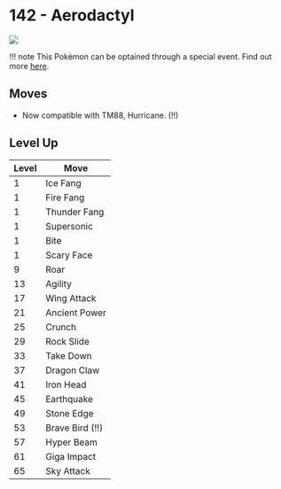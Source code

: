 # 142 - Aerodactyl
![][142]

!!! note
    This Pokémon can be optained through a special event. Find out more [here](../../special_events/#fossil-pokemon).

## Moves

 - Now compatible with TM88, Hurricane. (!!)

## Level Up

Level | Move
---   | ---
  1   | Ice Fang
  1   | Fire Fang
  1   | Thunder Fang
  1   | Supersonic
  1   | Bite
  1   | Scary Face
  9   | Roar
 13   | Agility
 17   | Wing Attack
 21   | Ancient Power
 25   | Crunch
 29   | Rock Slide
 33   | Take Down
 37   | Dragon Claw
 41   | Iron Head
 45   | Earthquake
 49   | Stone Edge
 53   | Brave Bird (!!)
 57   | Hyper Beam
 61   | Giga Impact
 65   | Sky Attack



[142]: ../img/pokemon/142.png
